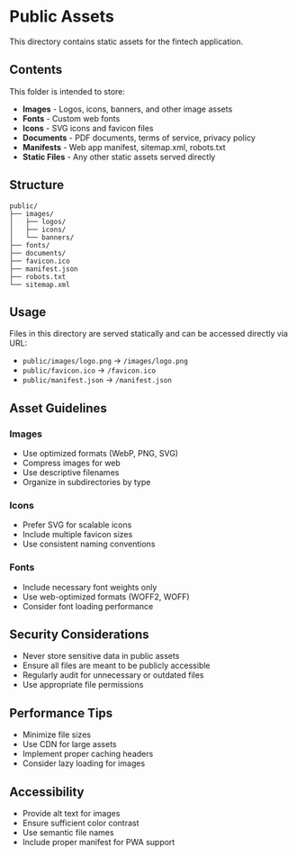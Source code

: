 # Public Assets

This directory contains static assets for the fintech application.

## Contents

This folder is intended to store:

- **Images** - Logos, icons, banners, and other image assets
- **Fonts** - Custom web fonts
- **Icons** - SVG icons and favicon files
- **Documents** - PDF documents, terms of service, privacy policy
- **Manifests** - Web app manifest, sitemap.xml, robots.txt
- **Static Files** - Any other static assets served directly

## Structure

```
public/
├── images/
│   ├── logos/
│   ├── icons/
│   └── banners/
├── fonts/
├── documents/
├── favicon.ico
├── manifest.json
├── robots.txt
└── sitemap.xml
```

## Usage

Files in this directory are served statically and can be accessed directly via URL:

- `public/images/logo.png` → `/images/logo.png`
- `public/favicon.ico` → `/favicon.ico`
- `public/manifest.json` → `/manifest.json`

## Asset Guidelines

### Images
- Use optimized formats (WebP, PNG, SVG)
- Compress images for web
- Use descriptive filenames
- Organize in subdirectories by type

### Icons
- Prefer SVG for scalable icons
- Include multiple favicon sizes
- Use consistent naming conventions

### Fonts
- Include necessary font weights only
- Use web-optimized formats (WOFF2, WOFF)
- Consider font loading performance

## Security Considerations

- Never store sensitive data in public assets
- Ensure all files are meant to be publicly accessible
- Regularly audit for unnecessary or outdated files
- Use appropriate file permissions

## Performance Tips

- Minimize file sizes
- Use CDN for large assets
- Implement proper caching headers
- Consider lazy loading for images

## Accessibility

- Provide alt text for images
- Ensure sufficient color contrast
- Use semantic file names
- Include proper manifest for PWA support
